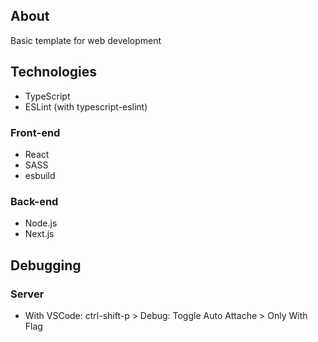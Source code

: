 ## About

Basic template for web development 

## Technologies

- TypeScript
- ESLint (with typescript-eslint)

### Front-end

- React
- SASS
- esbuild


### Back-end

- Node.js
- Next.js

## Debugging

### Server

- With VSCode: ctrl-shift-p > Debug: Toggle Auto Attache > Only With Flag
